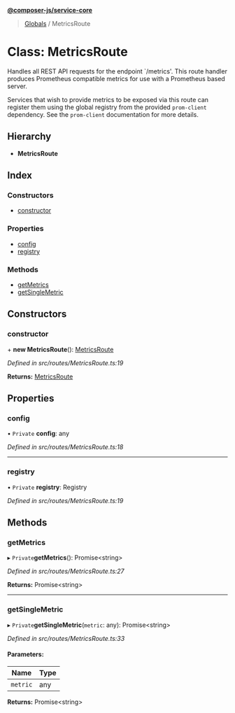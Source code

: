**[@composer-js/service-core](../README.md)**

> [Globals](../globals.md) / MetricsRoute

# Class: MetricsRoute

Handles all REST API requests for the endpoint `/metrics'. This route handler produces Prometheus compatible metrics
for use with a Prometheus based server.

Services that wish to provide metrics to be exposed via this route can register them using the global registry
from the provided `prom-client` dependency. See the `prom-client` documentation for more details.

## Hierarchy

* **MetricsRoute**

## Index

### Constructors

* [constructor](metricsroute.md#constructor)

### Properties

* [config](metricsroute.md#config)
* [registry](metricsroute.md#registry)

### Methods

* [getMetrics](metricsroute.md#getmetrics)
* [getSingleMetric](metricsroute.md#getsinglemetric)

## Constructors

### constructor

\+ **new MetricsRoute**(): [MetricsRoute](metricsroute.md)

*Defined in src/routes/MetricsRoute.ts:19*

**Returns:** [MetricsRoute](metricsroute.md)

## Properties

### config

• `Private` **config**: any

*Defined in src/routes/MetricsRoute.ts:18*

___

### registry

• `Private` **registry**: Registry

*Defined in src/routes/MetricsRoute.ts:19*

## Methods

### getMetrics

▸ `Private`**getMetrics**(): Promise\<string>

*Defined in src/routes/MetricsRoute.ts:27*

**Returns:** Promise\<string>

___

### getSingleMetric

▸ `Private`**getSingleMetric**(`metric`: any): Promise\<string>

*Defined in src/routes/MetricsRoute.ts:33*

#### Parameters:

Name | Type |
------ | ------ |
`metric` | any |

**Returns:** Promise\<string>
